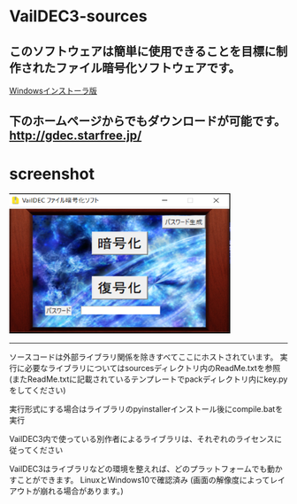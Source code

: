 # VailDEC3-sources

このソフトウェアは簡単に使用できることを目標に制作されたファイル暗号化ソフトウェアです。
---
<a href="https://github.com/Vail-Zero/VailDEC3-sources/releases/tag/1.0.0">Windowsインストーラ版</a>

下のホームページからでもダウンロードが可能です。<br>
<a href="http://gdec.starfree.jp/">http://gdec.starfree.jp/</a>
---
# screenshot
<img src="./img/screenshot.PNG" width="400" height="253">

---
ソースコードは外部ライブラリ関係を除きすべてここにホストされています。
実行に必要なライブラリについてはsourcesディレクトリ内のReadMe.txtを参照
(またReadMe.txtに記載されているテンプレートでpackディレクトリ内にkey.pyをしてください)

実行形式にする場合はライブラリのpyinstallerインストール後にcompile.batを実行

VailDEC3内で使っている別作者によるライブラリは、それぞれのライセンスに従ってください

VailDEC3はライブラリなどの環境を整えれば、どのプラットフォームでも動かすことができます。
LinuxとWindows10で確認済み
(画面の解像度によってレイアウトが崩れる場合があります。)